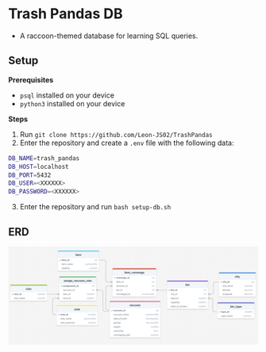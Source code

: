 # Trash Pandas DB
- A raccoon-themed database for learning SQL queries.



## Setup
**Prerequisites**
- `psql` installed on your device
- `python3` installed on your device

**Steps**
1. Run `git clone https://github.com/Leon-JS02/TrashPandas`
2. Enter the repository and create a `.env` file with the following data:
```bash
DB_NAME=trash_pandas
DB_HOST=localhost
DB_PORT=5432
DB_USER=<XXXXXX>
DB_PASSWORD=<XXXXXX>
```
3. Enter the repository and run `bash setup-db.sh`

## ERD

![Trash Pandas ERD](erd.png)